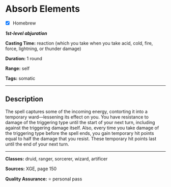 # Absorb Elements

- [x] Homebrew

***1st-level abjuration***

**Casting Time:** reaction (which you take when you take acid, cold, fire, force, lightning, or thunder damage)

**Duration:** 1 round

**Range:** self

**Tags:** somatic

---

## Description
The spell captures some of the incoming energy, contorting it into a temporary ward&mdash;lessening its effect on you.
You have resistance to damage of the triggering type until the start of your next turn, including against the triggering damage itself.
Also, every time you take damage of the triggering type before the spell ends, you gain temporary hit points equal to half the damage that you resist.
These temporary hit points last until the end of your next turn.

---

**Classes:** druid, ranger, sorcerer, wizard, artificer

**Sources:** XGE, page 150

**Quality Assurance:** :star: personal pass
